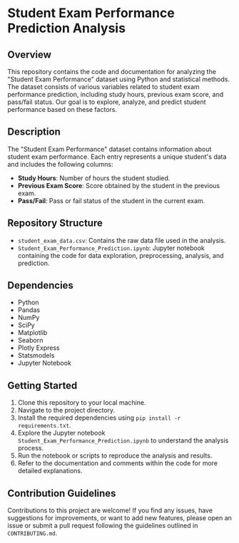 # Student Exam Performance Prediction Analysis

## Overview
This repository contains the code and documentation for analyzing the "Student Exam Performance" dataset using Python and statistical methods. The dataset consists of various variables related to student exam performance prediction, including study hours, previous exam score, and pass/fail status. Our goal is to explore, analyze, and predict student performance based on these factors.

## Description
The "Student Exam Performance" dataset contains information about student exam performance. Each entry represents a unique student's data and includes the following columns:

- **Study Hours**: Number of hours the student studied.
- **Previous Exam Score**: Score obtained by the student in the previous exam.
- **Pass/Fail**: Pass or fail status of the student in the current exam.

## Repository Structure
- `student_exam_data.csv`: Contains the raw data file used in the analysis.
- `Student_Exam_Performance_Prediction.ipynb`: Jupyter notebook containing the code for data exploration, preprocessing, analysis, and prediction.

## Dependencies
- Python
- Pandas
- NumPy
- SciPy
- Matplotlib
- Seaborn
- Plotly Express
- Statsmodels
- Jupyter Notebook

## Getting Started
1. Clone this repository to your local machine.
2. Navigate to the project directory.
3. Install the required dependencies using `pip install -r requirements.txt`.
4. Explore the Jupyter notebook `Student_Exam_Performance_Prediction.ipynb` to understand the analysis process.
5. Run the notebook or scripts to reproduce the analysis and results.
6. Refer to the documentation and comments within the code for more detailed explanations.

## Contribution Guidelines
Contributions to this project are welcome! If you find any issues, have suggestions for improvements, or want to add new features, please open an issue or submit a pull request following the guidelines outlined in `CONTRIBUTING.md`.
